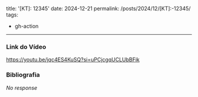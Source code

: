 title: '[KT]: 12345'
date: 2024-12-21
permalink: /posts/2024/12/[KT]:-12345/
tags:
  - gh-action
---

### Link do Vídeo

https://youtu.be/jqc4ES4KuSQ?si=uPCjcgqUCLUbBFik

### Bibliografia

_No response_
